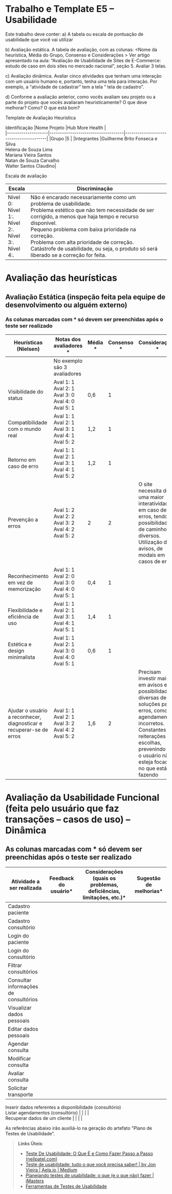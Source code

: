 # Trabalho e Template E5 – Usabilidade

Este trabalho deve conter:
a)	A tabela ou escala de pontuação de usabilidade que você vai utilizar

b)	Avaliação estática. A tabela de avaliação, com as colunas:
<Nome da heurística, Média do Grupo, Consenso e  Considerações >
Ver artigo apresentado na aula: 
“Avaliação de Usabilidade de Sites de E-Commerce: estudo de caso em dois sites no mercado nacional”, seção 5.
Avaliar 3 telas.

c)	Avaliação dinâmica. Avaliar cinco atividades que tenham uma interação com um usuário humano e, portanto, tenha uma tela para interação. Por exemplo,  a “atividade de cadastrar” tem a tela “ tela de cadastro”.
 
d)	Conforme a avaliação anterior, como vocês avaliam seu projeto ou a parte do projeto que vocês avaliaram heuristicamente? O que deve melhorar? Como? O que está bom?



Template de Avaliação Heurística

Identificação
|Nome Projeto |Hub More Health | <br>
|--------------------|------------------------------------|----------------------------------------|
|Grupo	|5 | 
|Integrantes |Guilherme Brito Fonseca e Silva <br>Helena de Souza Lima <br>Mariana Vieira Santos <br>Natan de Souza Carvalho <br> Walter Santos Claudino|







Escala de avaliação

|Escala	|Discriminação| <br>
|--------------------|------------------------------------|----------------------------------------|
|Nível 0: <br>Nível 1:. <br>Nível 2:. <br>Nível 3:. <br>Nível 4:.|Não é encarado necessariamente como um problema de usabilidade. <br>Problema estético que não tem necessidade de ser corrigido, a menos que haja tempo e recurso disponível. <br>Pequeno problema com baixa prioridade na correção. <br>Problema com alta prioridade de correção. <br>Catástrofe de usabilidade, ou seja, o produto só será liberado se a correção for feita.|


# Avaliação das heurísticas


## Avaliação Estática (inspeção feita pela equipe de desenvolvimento ou alguém externo)

### As colunas marcadas com * só devem ser preenchidas após o teste ser realizado

|Heurísticas (Nielsen)	|Notas dos avaliadores *	|Média *	|Consenso *   | Considerações *   |Melhorias *   |
|--------------------|------------------------------|-----------|-------------|---------------------|------------|
|                    | No exemplo são 3 avaliadores |           |             |                     |            |
|Visibilidade do status | Aval 1: 1 <br>Aval 2: 1 <br>Aval 3: 0 <br>Aval 4: 0 <br>Aval 5: 1|0,6 | 1|       |     |	
|Compatibilidade com o mundo real |	Aval 1: 1 <br>Aval 2: 1 <br>Aval 3: 1 <br>Aval 4: 1 <br>Aval 5: 2 |1,2 |1 |
|Retorno em caso de erro | Aval 1: 1 <br>Aval 2: 1 <br>Aval 3: 1 <br>Aval 4: 1 <br>Aval 5: 2 |1,2 |1 |  |  |
|Prevenção a erros | Aval 1: 2 <br>Aval 2: 2 <br>Aval 3: 2 <br>Aval 4: 2 <br>Aval 5: 2 |2 |2 | O site necessita de uma maior interatividade em caso de erros, tendo possibilidades de caminhos diversos. Utilização de avisos, de modais em casos de erros |
|Reconhecimento em vez de memorização | Aval 1: 1 <br>Aval 2: 0 <br>Aval 3: 0 <br>Aval 4: 0 <br>Aval 5: 1 |0,4 |1 |	 |  |	
|Flexibilidade e eficiência de uso | Aval 1: 1 <br>Aval 2: 1 <br>Aval 3: 1 <br>Aval 4: 1 <br>Aval 5: 1 |1,4 |1 |  |  | 
|Estética e design minimalista | Aval 1: 1 <br>Aval 2: 1 <br>Aval 3: 0 <br>Aval 4: 0 <br>Aval 5: 1 |0,6	|1 |  |  |		
|Ajudar o usuário a reconhecer, diagnosticar e recuperar-se de erros | Aval 1: 1 <br>Aval 2: 1 <br>Aval 3: 2 <br>Aval 4: 2 <br>Aval 5: 2 |1,6 |2 |Precisam investir mais em avisos e possibilidades diversas de soluções para erros, como agendamentos incorretos.	Constantes reiterações de escolhas, prevenindo que o usuário não esteja focado no que está fazendo |  |	
	

# Avaliação da Usabilidade Funcional (feita pelo usuário que faz transações – casos de uso) – Dinâmica

## As colunas marcadas com * só devem ser preenchidas após o teste ser realizado


|Atividade a ser realizada	|Feedback do usuário* |Considerações (quais os problemas, deficiências, limitações, etc.)* |Sugestão de melhorias* |
|--------------------|------------------------------|-----------|-------------|
|Cadastro paciente	 |                              |		    |             |
Cadastro consultório |                              |		    |             |                        			
Login do paciente |                              |		    |             |		
Login do consultório |                              |		    |             |			
Filtrar consultórios |                              |		    |             |			
Consultar informações de consultórios |                              |		    |             |		
Visualizar dados pessoais |                              |		    |             |			
Editar dados pessoais |                              |		    |             |			
Agendar consulta |                              |		    |             |			
Modificar consulta |                              |		    |             |			
Avaliar consulta |                              |		    |             |			
Solicitar transporte |                              |		    |             |			
Inserir dados referentes a disponibilidade (consultório)			
Listar agendamentos (consultório) |                              |		    |             |			
Recuperar dados de um cliente |                              |		    |             |			











	





As referências abaixo irão auxiliá-lo na geração do artefato "Plano de Testes de Usabilidade".

> **Links Úteis**:
> - [Teste De Usabilidade: O Que É e Como Fazer Passo a Passo (neilpatel.com)](https://neilpatel.com/br/blog/teste-de-usabilidade/)
> - [Teste de usabilidade: tudo o que você precisa saber! | by Jon Vieira | Aela.io | Medium](https://medium.com/aela/teste-de-usabilidade-o-que-voc%C3%AA-precisa-saber-39a36343d9a6/)
> - [Planejando testes de usabilidade: o que (e o que não) fazer | iMasters](https://imasters.com.br/design-ux/planejando-testes-de-usabilidade-o-que-e-o-que-nao-fazer/)
> - [Ferramentas de Testes de Usabilidade](https://www.usability.gov/how-to-and-tools/resources/templates.html)
